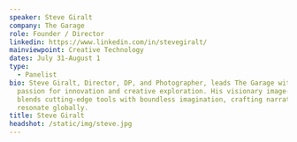```yaml
---
speaker: Steve Giralt
company: The Garage
role: Founder / Director
linkedin: https://www.linkedin.com/in/stevegiralt/
mainviewpoint: Creative Technology
dates: July 31-August 1
type:
  - Panelist
bio: Steve Giralt, Director, DP, and Photographer, leads The Garage with a
  passion for innovation and creative exploration. His visionary image-making
  blends cutting-edge tools with boundless imagination, crafting narratives that
  resonate globally.
title: Steve Giralt
headshot: /static/img/steve.jpg
---
```

